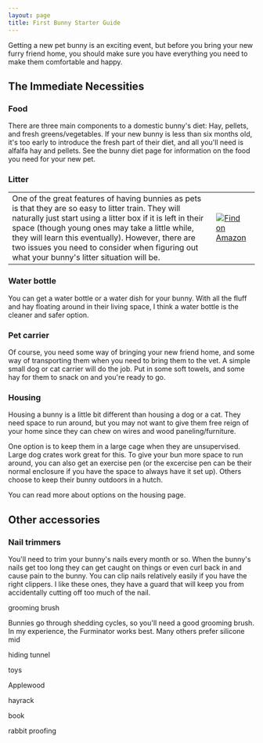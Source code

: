 ```yaml
---
layout: page
title: First Bunny Starter Guide
---
```


Getting a new pet bunny is an exciting event, but before you bring your new furry friend home, you should make sure you have everything you need to make them comfortable and happy.

## The Immediate Necessities

### Food

There are three main components to a domestic bunny's diet: Hay, pellets, and fresh greens/vegetables. If your new bunny is less than six months old, it's too early to introduce the fresh part of their diet, and all you'll need is alfalfa hay and pellets. See the bunny diet page for information on the food you need for your new pet.


### Litter


<table>
  <tr>
    <td>One of the great features of having bunnies as pets is that they are so easy to litter train. They will naturally just start using a litter box if it is left in their space (though young ones may take a little while, they will learn this eventually). However, there are two issues you need to consider when figuring out what your bunny's litter situation will be.</td>
    <td><a href="https://www.amazon.com/Standlee-Premium-Western-Forage-Timothy/dp/B00A7QG8IU/ref=as_li_ss_il?ie=UTF8&qid=1535680236&sr=8-4&keywords=timothy+hay&linkCode=li2&tag=tblanchard-20&linkId=a0d3fe9fbd9ca0c6d8394ad19e79f98c&language=en_US" target="_blank"><img border="0" src="//ws-na.amazon-adsystem.com/widgets/q?_encoding=UTF8&ASIN=B00A7QG8IU&Format=_SL160_&ID=AsinImage&MarketPlace=US&ServiceVersion=20070822&WS=1&tag=tblanchard-20&language=en_US" ></a><img src="https://ir-na.amazon-adsystem.com/e/ir?t=tblanchard-20&language=en_US&l=li2&o=1&a=B00A7QG8IU" width="1" height="1" border="0" alt="" style="border:none !important; margin:0px !important;" /><a href="https://amzn.to/2wqzvuE" class="button">Find on Amazon</a> 
  </tr>
</table>


### Water bottle

You can get a water bottle or a water dish for your bunny. With all the fluff and hay floating around in their living space, I think a water bottle is the cleaner and safer option.



### Pet carrier

Of course, you need some way of bringing your new friend home, and some way of transporting them when you need to bring them to the vet. A simple small dog or cat carrier will do the job. Put in some soft towels, and some hay for them to snack on and you're ready to go.

### Housing

Housing a bunny is a little bit different than housing a dog or a cat. They need space to run around, but you may not want to give them free reign of your home since they can chew on wires and wood paneling/furniture.

One option is to keep them in a large cage when they are unsupervised. Large dog crates work great for this. To give your bun more space to run around, you can also get an exercise pen (or the excercise pen can be their normal enclosure if you have the space to always have it set up). Others choose to keep their bunny outdoors in a hutch.

You can read more about options on the housing page.

## Other accessories

### Nail trimmers

You'll need to trim your bunny's nails every month or so. When the bunny's nails get too long they can get caught on things or even curl back in and cause pain to the bunny. You can clip nails relatively easily if you have the right clippers. I like these ones, they have a guard that will keep you from accidentally cutting off too much of the nail.

grooming brush

Bunnies go through shedding cycles, so you'll need a good grooming brush. In my experience, the Furminator works best. Many others prefer silicone mid

hiding tunnel


toys

Applewood

hayrack

book

rabbit proofing
